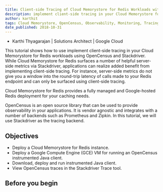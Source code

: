 ```yaml
---
title: Client-side Tracing of Cloud Memorystore for Redis Workloads with OpenCensus
description: implement client-side tracing in your Cloud Memorystore for Redis workloads using OpenCensus and Stackdriver.
author: karthit
tags: Cloud Memorystore, OpenCensus, Observability, Monitoring, Tracing, Caching
date_published: 2018-10-31
---
```


* Karthi Thyagarajan | Solutions Architect | Google Cloud

This tutorial shows how to use implement client-side tracing in your Cloud Memorystore for Redis workloads using OpenCensus and Stackdriver. While Cloud Memorystore for Redis surfaces a number of helpful server-side metrics via Stackdriver, applications can realize added benefit from implementing client-side tracing. For instance, server-side metrics do not give you a window into the round-trip latency of calls made to your Redis endpoint and can only be surfaced using client-side tracing.

Cloud Memorystore for Redis provides a fully managed and Google-hosted Redis deployment for your caching needs.

OpenCensus is an open source library that can be used to provide observability in your applications. It is vendor agnostic and integrates with a number of backends such as Prometheus and Zipkin. In this tutorial, we will use Stackdriver as the tracing backend.

## Objectives

- Deploy a Cloud Memorystore for Redis instance.
- Deploy a Google Compute Engine (GCE) VM for running an OpenCensus instrumented Java client.
- Download, deploy and run instrumented Java client.
- View OpenCensus traces in the Stackdriver Trace tool.


## Before you begin